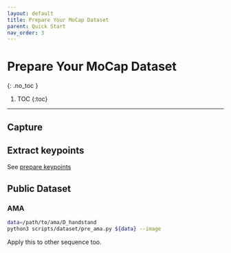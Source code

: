 ```yaml
---
layout: default
title: Prepare Your MoCap Dataset
parent: Quick Start
nav_order: 3
---
```


# Prepare Your MoCap Dataset
{: .no_toc }

1. TOC
{:toc}
---

## Capture

## Extract keypoints

See [prepare keypoints](./keypoints.md#extract-keypoints)


## Public Dataset

### AMA

```bash
data=/path/to/ama/D_handstand
python3 scripts/dataset/pre_ama.py ${data} --image
```

Apply this to other sequence too.
